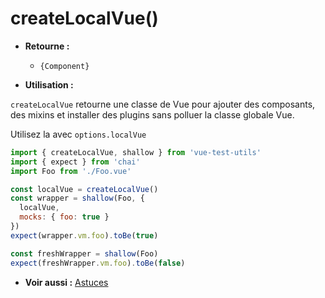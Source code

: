 # createLocalVue()

- **Retourne :**
  - `{Component}`

- **Utilisation :**

`createLocalVue` retourne une classe de Vue pour ajouter des composants, des mixins et installer des plugins sans polluer la classe globale Vue.

Utilisez la avec `options.localVue`

```js
import { createLocalVue, shallow } from 'vue-test-utils'
import { expect } from 'chai'
import Foo from './Foo.vue'

const localVue = createLocalVue()
const wrapper = shallow(Foo, {
  localVue,
  mocks: { foo: true }
})
expect(wrapper.vm.foo).toBe(true)

const freshWrapper = shallow(Foo)
expect(freshWrapper.vm.foo).toBe(false)
```

- **Voir aussi :** [Astuces](../guides/common-tips.md#applying-global-plugins-and-mixins)
